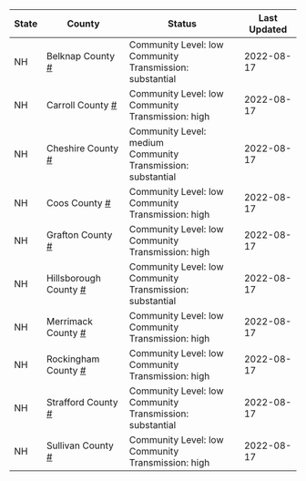 State | County | Status | Last Updated
--- | --- | --- | --- 
NH | Belknap County <a href="#belknap_county">#</a> | <a name="belknap_county"></a>Community Level: low<br/>Community Transmission: substantial | 2022-08-17
NH | Carroll County <a href="#carroll_county">#</a> | <a name="carroll_county"></a>Community Level: low<br/>Community Transmission: high | 2022-08-17
NH | Cheshire County <a href="#cheshire_county">#</a> | <a name="cheshire_county"></a>Community Level: medium<br/>Community Transmission: substantial | 2022-08-17
NH | Coos County <a href="#coos_county">#</a> | <a name="coos_county"></a>Community Level: low<br/>Community Transmission: high | 2022-08-17
NH | Grafton County <a href="#grafton_county">#</a> | <a name="grafton_county"></a>Community Level: low<br/>Community Transmission: high | 2022-08-17
NH | Hillsborough County <a href="#hillsborough_county">#</a> | <a name="hillsborough_county"></a>Community Level: low<br/>Community Transmission: substantial | 2022-08-17
NH | Merrimack County <a href="#merrimack_county">#</a> | <a name="merrimack_county"></a>Community Level: low<br/>Community Transmission: high | 2022-08-17
NH | Rockingham County <a href="#rockingham_county">#</a> | <a name="rockingham_county"></a>Community Level: low<br/>Community Transmission: high | 2022-08-17
NH | Strafford County <a href="#strafford_county">#</a> | <a name="strafford_county"></a>Community Level: low<br/>Community Transmission: substantial | 2022-08-17
NH | Sullivan County <a href="#sullivan_county">#</a> | <a name="sullivan_county"></a>Community Level: low<br/>Community Transmission: high | 2022-08-17
